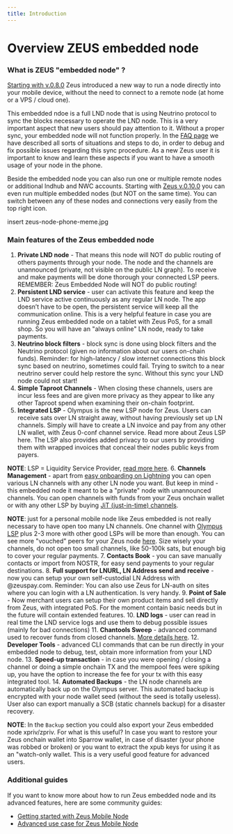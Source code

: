 ```yaml
---
title: Introduction
---
```


# Overview ZEUS embedded node

### What is ZEUS "embedded node" ?

[Starting with v.0.8.0](https://blog.zeusln.com/new-release-zeus-v0-8-0/) Zeus introduced a new way to run a node directly into your mobile device, without the need to connect to a remote node (at home or a VPS / cloud one).

This embedded ndoe is a full LND node that is using Neutrino protocol to sync the blocks necessary to operate the LND node. This is a very important aspect that new users should pay attention to it. Without a proper sync, your embedded node will not function properly. In the [FAQ page](https://docs.zeusln.app/for-users/embedded-node/faq) we have described all sorts of situations and steps to do, in order to debug and fix possible issues regarding this sync procedure. As a new Zeus user it is important to know and learn these aspects if you want to have a smooth usage of your node in the phone.

Beside the embedded node you can also run one or multiple remote nodes or additional lndhub and NWC accounts. Starting with [Zeus v.0.10.0](https://blog.zeusln.com/new-release-zeus-v0-10-0/) you can even run multiple embedded nodes (but NOT on the same time). You can switch between any of these nodes and connections very easily from the top right icon.

insert zeus-node-phone-meme.jpg

### Main features of the Zeus embedded node

1. **Private LND node** - That means this node will NOT do public routing of others payments through your node. The node and the channels are unannounced (private, not visible on the public LN graph). To receive and make payments will be done thorough your connected LSP peers. REMEMBER: Zeus Embedded Node will NOT do public routing!
2. **Persistent LND service** - user can activate this feature and keep the LND service active continuously as any regular LN node. The app doesn’t have to be open, the persistent service will keep all the communication online. This is a very helpful feature in case you are running Zeus embedded node on a tablet with Zeus PoS, for a small shop. So you will have an "always online" LN node, ready to take payments.
3. **Neutrino block filters** - block sync is done using block filters and the Neutrino protocol (given no information about our users on-chain funds). Reminder: for high-latency / slow internet connections this block sync based on neutrino, sometimes could fail. Trying to switch to a near neutrino server could help restore the sync. Without this sync your LND node could not start!
4. **Simple Taproot Channels** - When closing these channels, users are incur less fees and are given more privacy as they appear to like any other Taproot spend when examining their on-chain footprint.
5. **Integrated LSP** - Olympus is the new LSP node for Zeus. Users can receive sats over LN straight away, without having previously set up LN channels. Simply will have to create a LN invoice and pay from any other LN wallet, with Zeus 0-conf channel service. Read more about Zeus LSP here. The LSP also provides added privacy to our users by providing them with wrapped invoices that conceal their nodes public keys from payers.

**NOTE**: LSP = Liquidity Service Provider, [read more here](https://docs.zeusln.app/lsp/intro).
6. **Channels Management** - apart from [easy onboarding on Lightning](https://docs.zeusln.app/for-users/embedded-node/lightning-onboarding) you can open various LN channels with any other LN node you want. But keep in mind - this embedded node it meant to be a "private" node with unannounced channels. You can open channels with funds from your Zeus onchain wallet or with any other LSP by buying [JiT (just-in-time) channels](https://docs.zeusln.app/lsp/services/flow).

**NOTE**: just for a personal mobile node like Zeus embedded is not really necessary to have open too many LN channels. One channel with [Olympus LSP](https://docs.zeusln.app/for-users/embedded-node/lightning-onboarding) plus 2-3 more with other good LSPs will be more than enough. You can see more "vouched" peers for your Zeus node [here](https://docs.zeusln.app/for-users/embedded-node/lightning-onboarding). Size wisely your channels, do not open too small channels, like 50-100k sats, but enough big to cover your regular payments.
7. **Contacts Book** - you can save manually contacts or import from NOSTR, for easy send payments to your regular destinations.
8. **Full support for LNURL, LN Address send and receive** - now you can setup your own self-custodial LN Address with @zeuspay.com. Reminder: You can also use Zeus for LN-auth on sites where you can login with a LN authentication. Is very handy.
9. **Point of Sale** - Now merchant users can setup their own product items and sell directly from Zeus, with integrated PoS. For the moment contain basic needs but in the future will contain extended features.
10. **LND logs** - user can read in real time the LND service logs and use them to debug possible issues (mainly for bad connections)
11. **Chantools Sweep** - advanced command used to recover funds from closed channels. [More details here](https://docs.zeusln.app/for-users/embedded-node/backup-and-recovery#chantools-sweepremoteclosed).
12. **Developer Tools** - advanced CLI commands that can be run directly in your embedded node to debug, test, obtain more information from your LND node.
13. **Speed-up transaction** - in case you were opening / closing a channel or doing a simple onchain TX and the mempool fees were spiking up, you have the option to increase the fee for your tx with this easy integrated tool.
14. **Automated Backups** - the LN node channels are automatically back up on the Olympus server. This automated backup is encrypted with your node wallet seed (without the seed is totally useless). User also can export manually a SCB (static channels backup) for a disaster recovery.

**NOTE**: In the `Backup` section you could also export your Zeus embedded node xpriv/zpriv. For what is this useful? In case you want to restore your Zeus onchain wallet into Sparrow wallet, in case of disaster (your phone was robbed or broken) or you want to extract the xpub keys for using it as an "watch-only wallet. This is a very useful good feature for advanced users.

### Additional guides

If you want to know more about how to run Zeus embedded node and its advanced features, here are some community guides:
- [Getting started with Zeus Mobile Node](https://darth-coin.github.io/wallets/getting-started-zeus-wallet-en.html)
- [Advanced use case for Zeus Mobile Node](https://darth-coin.github.io/wallets/zeus-node-advanced-usage-en.html)